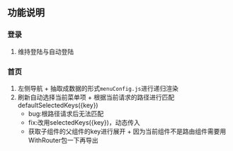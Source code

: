 ## 功能说明
### 登录
  1. 维持登陆与自动登陆
### 首页
  1. 左侧导航
    + 抽取成数据的形式`menuConfig.js`进行递归渲染
  2. 刷新自动选择当前菜单项
    + 根据当前请求的路径进行匹配defaultSelectedKeys({key})
      + bug:根路径请求后无法匹配
      + fix:改用selectedKeys({key})，动态传入
      + 获取子组件的父组件的key进行展开
    + 因为当前组件不是路由组件需要用WithRouter包一下再导出
  